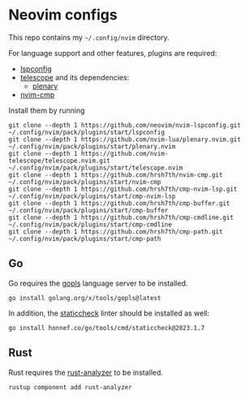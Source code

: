 # Neovim configs

This repo contains my `~/.config/nvim` directory.

For language support and other features, plugins are required:

* [lspconfig](https://github.com/neovim/nvim-lspconfig)
* [telescope](https://github.com/nvim-telescope/telescope.nvim) and its dependencies:
  * [plenary](https://github.com/nvim-lua/plenary.nvim)
* [nvim-cmp](https://github.com/hrsh7th/nvim-cmp)

Install them by running

```shell
git clone --depth 1 https://github.com/neovim/nvim-lspconfig.git ~/.config/nvim/pack/plugins/start/lspconfig
git clone --depth 1 https://github.com/nvim-lua/plenary.nvim.git ~/.config/nvim/pack/plugins/start/plenary.nvim
git clone --depth 1 https://github.com/nvim-telescope/telescope.nvim.git ~/.config/nvim/pack/plugins/start/telescope.nvim
git clone --depth 1 https://github.com/hrsh7th/nvim-cmp.git ~/.config/nvim/pack/plugins/start/nvim-cmp
git clone --depth 1 https://github.com/hrsh7th/cmp-nvim-lsp.git ~/.config/nvim/pack/plugins/start/cmp-nvim-lsp
git clone --depth 1 https://github.com/hrsh7th/cmp-buffer.git ~/.config/nvim/pack/plugins/start/cmp-buffer
git clone --depth 1 https://github.com/hrsh7th/cmp-cmdline.git ~/.config/nvim/pack/plugins/start/cmp-cmdline
git clone --depth 1 https://github.com/hrsh7th/cmp-path.git ~/.config/nvim/pack/plugins/start/cmp-path
```

## Go

Go requires the [gopls](https://github.com/golang/tools) language server to be installed.

```shell
go install golang.org/x/tools/gopls@latest
```

In addition, the [staticcheck](https://github.com/dominikh/go-tools) linter should be installed as well:

```shell
go install honnef.co/go/tools/cmd/staticcheck@2023.1.7
```

## Rust

Rust requires the [rust-analyzer](https://github.com/rust-lang/rust-analyzer) to be installed.

```shell
rustup component add rust-analyzer
```
